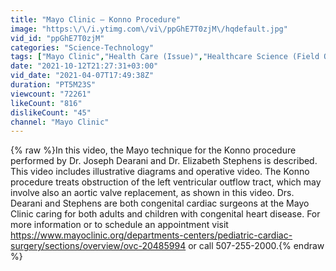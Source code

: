 ```yaml
---
title: "Mayo Clinic – Konno Procedure"
image: "https:\/\/i.ytimg.com\/vi\/ppGhE7T0zjM\/hqdefault.jpg"
vid_id: "ppGhE7T0zjM"
categories: "Science-Technology"
tags: ["Mayo Clinic","Health Care (Issue)","Healthcare Science (Field Of Study)"]
date: "2021-10-12T21:27:31+03:00"
vid_date: "2021-04-07T17:49:38Z"
duration: "PT5M23S"
viewcount: "72261"
likeCount: "816"
dislikeCount: "45"
channel: "Mayo Clinic"
---
```

{% raw %}In this video, the Mayo technique for the Konno procedure performed by Dr. Joseph Dearani and Dr. Elizabeth Stephens is described.  This video includes illustrative diagrams and operative video.  The Konno procedure treats obstruction of the left ventricular outflow tract, which may involve also an aortic valve replacement, as shown in this video.  Drs. Dearani and Stephens are both congenital cardiac surgeons at the Mayo Clinic caring for both adults and children with congenital heart disease.  For more information or to schedule an appointment visit <a rel="nofollow" target="blank" href="https://www.mayoclinic.org/departments-centers/pediatric-cardiac-surgery/sections/overview/ovc-20485994">https://www.mayoclinic.org/departments-centers/pediatric-cardiac-surgery/sections/overview/ovc-20485994</a> or call 507-255-2000.{% endraw %}
